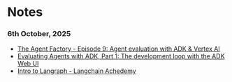 # Notes

### 6th October, 2025
* [The Agent Factory - Episode 9: Agent evaluation with ADK & Vertex AI](https://www.youtube.com/watch?v=vTjlLiFgFno)
* [Evaluating Agents with ADK, Part 1: The development loop with the ADK Web UI](https://medium.com/google-cloud/evaluating-agents-with-adk-part-1-the-development-loop-with-the-adk-web-ui-7822b592498a)
* [Intro to Langraph - Langchain Achedemy](https://academy.langchain.com/courses/intro-to-langgraph)
